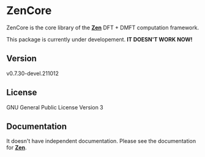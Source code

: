 # ZenCore

ZenCore is the core library of the [**Zen**](https://github.com/huangli712/Zen) DFT + DMFT computation framework.

This package is currently under developement. **IT DOESN'T WORK NOW!**

## Version

v0.7.30-devel.211012

## License

GNU General Public License Version 3

## Documentation

It doesn't have independent documentation. Please see the documentation for [**Zen**](https://huangli712.github.io/projects/zen/index.html).
